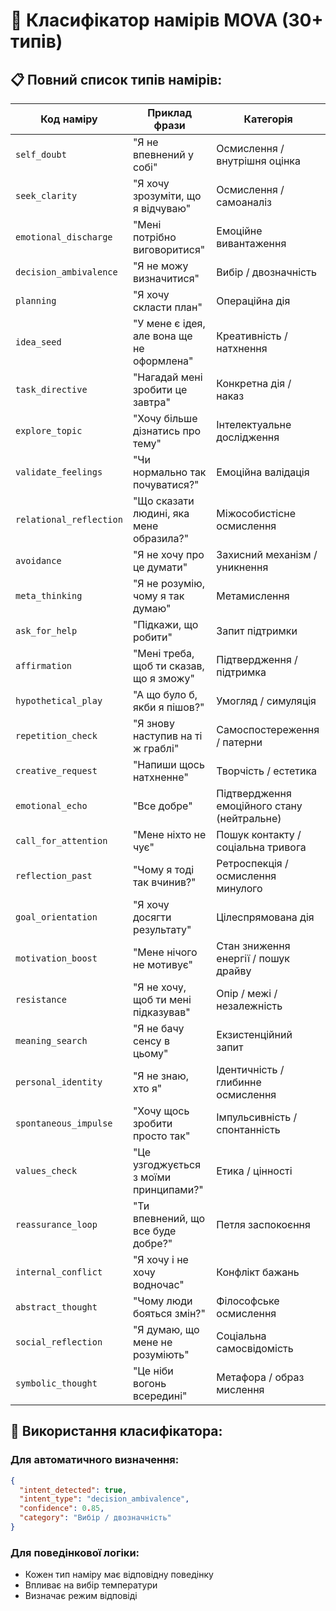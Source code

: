 # 🎯 Класифікатор намірів MOVA (30+ типів)

## 📋 Повний список типів намірів:

| Код наміру | Приклад фрази | Категорія |
|------------|---------------|-----------|
| `self_doubt` | "Я не впевнений у собі" | Осмислення / внутрішня оцінка |
| `seek_clarity` | "Я хочу зрозуміти, що я відчуваю" | Осмислення / самоаналіз |
| `emotional_discharge` | "Мені потрібно виговоритися" | Емоційне вивантаження |
| `decision_ambivalence` | "Я не можу визначитися" | Вибір / двозначність |
| `planning` | "Я хочу скласти план" | Операційна дія |
| `idea_seed` | "У мене є ідея, але вона ще не оформлена" | Креативність / натхнення |
| `task_directive` | "Нагадай мені зробити це завтра" | Конкретна дія / наказ |
| `explore_topic` | "Хочу більше дізнатись про тему" | Інтелектуальне дослідження |
| `validate_feelings` | "Чи нормально так почуватися?" | Емоційна валідація |
| `relational_reflection` | "Що сказати людині, яка мене образила?" | Міжособистісне осмислення |
| `avoidance` | "Я не хочу про це думати" | Захисний механізм / уникнення |
| `meta_thinking` | "Я не розумію, чому я так думаю" | Метамислення |
| `ask_for_help` | "Підкажи, що робити" | Запит підтримки |
| `affirmation` | "Мені треба, щоб ти сказав, що я зможу" | Підтвердження / підтримка |
| `hypothetical_play` | "А що було б, якби я пішов?" | Умогляд / симуляція |
| `repetition_check` | "Я знову наступив на ті ж граблі" | Самоспостереження / патерни |
| `creative_request` | "Напиши щось натхненне" | Творчість / естетика |
| `emotional_echo` | "Все добре" | Підтвердження емоційного стану (нейтральне) |
| `call_for_attention` | "Мене ніхто не чує" | Пошук контакту / соціальна тривога |
| `reflection_past` | "Чому я тоді так вчинив?" | Ретроспекція / осмислення минулого |
| `goal_orientation` | "Я хочу досягти результату" | Цілеспрямована дія |
| `motivation_boost` | "Мене нічого не мотивує" | Стан зниження енергії / пошук драйву |
| `resistance` | "Я не хочу, щоб ти мені підказував" | Опір / межі / незалежність |
| `meaning_search` | "Я не бачу сенсу в цьому" | Екзистенційний запит |
| `personal_identity` | "Я не знаю, хто я" | Ідентичність / глибинне осмислення |
| `spontaneous_impulse` | "Хочу щось зробити просто так" | Імпульсивність / спонтанність |
| `values_check` | "Це узгоджується з моїми принципами?" | Етика / цінності |
| `reassurance_loop` | "Ти впевнений, що все буде добре?" | Петля заспокоєння |
| `internal_conflict` | "Я хочу і не хочу водночас" | Конфлікт бажань |
| `abstract_thought` | "Чому люди бояться змін?" | Філософське осмислення |
| `social_reflection` | "Я думаю, що мене не розуміють" | Соціальна самосвідомість |
| `symbolic_thought` | "Це ніби вогонь всередині" | Метафора / образ мислення |

## 🎯 Використання класифікатора:

### Для автоматичного визначення:
```json
{
  "intent_detected": true,
  "intent_type": "decision_ambivalence",
  "confidence": 0.85,
  "category": "Вибір / двозначність"
}
```

### Для поведінкової логіки:
- Кожен тип наміру має відповідну поведінку
- Впливає на вибір температури
- Визначає режим відповіді 